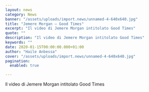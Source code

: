 ```yaml
---
layout: news
category: News
banner: "/assets/uploads/import.news/unnamed-4-640x640.jpg"
title: "Jemere Morgan – Good Times"
excerpt: "Il video di Jemere Morgan intitolato Good Times"
quote: ""
description: "Il video di Jemere Morgan intitolato Good Times"
keywords: ""
date: 2020-01-15T00:00:00.000+01:00
author: "Haile Anbessa"
cover: "/assets/uploads/import.news/unnamed-4-640x640.jpg"
pagination:
  enabled: true

---
```


Il video di Jemere Morgan intitolato Good Times